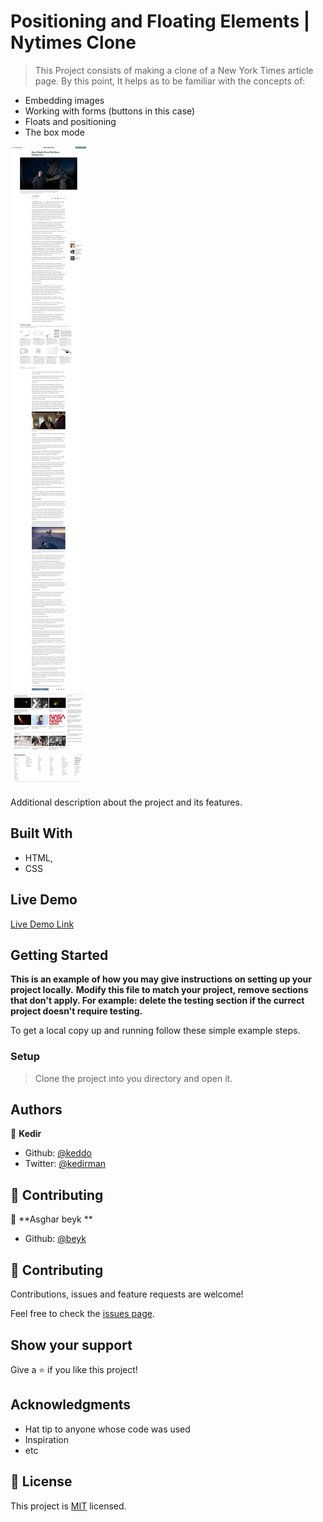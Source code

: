 # Positioning and Floating Elements | Nytimes Clone

> This Project consists of making a clone of a New York Times article page. By this point, It helps as to be familiar with the concepts of:
   - Embedding images
   - Working with forms (buttons in this case)
   - Floats and positioning
   - The box mode

![screenshot](./app_screenshot.png)

Additional description about the project and its features.

## Built With

- HTML,
- CSS

## Live Demo

[Live Demo Link]( https://radiant-reef-32776.herokuapp.com/)


## Getting Started

**This is an example of how you may give instructions on setting up your project locally.**
**Modify this file to match your project, remove sections that don't apply. For example: delete the testing section if the currect project doesn't require testing.**


To get a local copy up and running follow these simple example steps.

### Setup
> Clone the project into you directory and open it.


## Authors

👤 **Kedir**

- Github: [@keddo](https://github.com/keddo)
- Twitter: [@kedirman](https://twitter.com/kedirman)
## 🤝 Contributing

👤 **Asghar beyk **

- Github: [@beyk](https://github.com/beyk)
## 🤝 Contributing

Contributions, issues and feature requests are welcome!

Feel free to check the [issues page](issues/).

## Show your support

Give a ⭐️ if you like this project!

## Acknowledgments

- Hat tip to anyone whose code was used
- Inspiration
- etc

## 📝 License

This project is [MIT](lic.url) licensed.